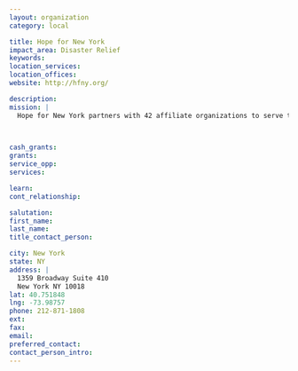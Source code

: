 ```yaml
---
layout: organization
category: local

title: Hope for New York
impact_area: Disaster Relief
keywords: 
location_services: 
location_offices: 
website: http://hfny.org/

description: 
mission: |
  Hope for New York partners with 42 affiliate organizations to serve the poor and marginalized of New York.

  

cash_grants: 
grants: 
service_opp: 
services: 

learn: 
cont_relationship: 

salutation: 
first_name: 
last_name: 
title_contact_person: 

city: New York
state: NY
address: |
  1359 Broadway Suite 410    
  New York NY 10018
lat: 40.751848
lng: -73.98757
phone: 212-871-1808
ext: 
fax: 
email: 
preferred_contact: 
contact_person_intro: 
---
```

